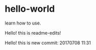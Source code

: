 # hello-world
learn how to use.

Hello! this is readme-edits!

Hello! this is new commit: 20170708 11:31
